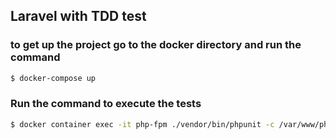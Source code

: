 ## Laravel with TDD test 

### to get up the project go to the docker directory and run the command
```sh 
$ docker-compose up
```

### Run the command to execute the tests
```sh 
$ docker container exec -it php-fpm ./vendor/bin/phpunit -c /var/www/phpunit.xml
```
